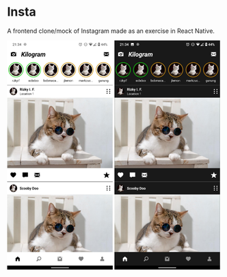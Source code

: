 # Insta
A frontend clone/mock of Instagram made as an exercise in React Native.

<img src="./resources/screenshot1.jpg" width="49%">
<img src="./resources/screenshot2.jpg" width="49%">